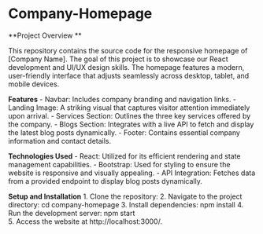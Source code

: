 # Company-Homepage
**Project Overview **

This repository contains the source code for the responsive homepage of [Company Name]. The goal of this project is to showcase our React development and UI/UX design skills. The homepage features a modern, user-friendly interface that adjusts seamlessly across desktop, tablet, and mobile devices.

**Features**
    - Navbar: Includes company branding and navigation links.
    - Landing Image: A striking visual that captures visitor attention immediately upon arrival.
    - Services Section: Outlines the three key services offered by the company.
    - Blogs Section: Integrates with a live API to fetch and display the latest blog posts dynamically.
    - Footer: Contains essential company information and contact details.
    
**Technologies Used**
    - React: Utilized for its efficient rendering and state management capabilities.
    - Bootstrap: Used for styling to ensure the website is responsive and visually appealing.
    - API Integration: Fetches data from a provided endpoint to display blog posts dynamically.
    
**Setup and Installation**
    1. Clone the repository:
    2. Navigate to the project directory:
       cd company-homepage
    3. Install dependencies:
       npm install
    4. Run the development server:
       npm start    
    5. Access the website at http://localhost:3000/.
